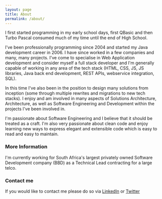```yaml
---
layout: page
title: About
permalink: /about/
---
```


I first started programming in my early school days, first QBasic and then Turbo Pascal consumed much of my time until the end of High School.

I've been professionally programming since 2004 and started my Java development career in 2006. I have since worked in a few companies and many, many projects. I've come to specialise in Web Application development and consider myself a full stack developer and I'm generally capable of working in any area of the tech stack (HTML, CSS, JS, JS libraries, Java back end development, REST APIs, webservice integration, SQL).

In this time I've also been in the position to design many solutions from inception (some through multiple rewrites and migrations to new tech stacks). I enjoy and am involved in many aspects of Solutions Architecture, Architecture, as well as Software Engineering and Development within the projects I've been involved in.

I'm passionate about Software Engineering and I believe that it should be treated as a craft. I'm also very passionate about clean code and enjoy learning new ways to express elegant and extensible code which is easy to read and easy to maintain.

### More Information

I'm currently working for South Africa's largest privately owned Software Development company (BBD) as a Technical Lead contracting for a large telco.

### Contact me

If you would like to contact me please do so via [LinkedIn](https://www.linkedin.com/in/michael-labuschagne-3188297/) or [Twitter](https://twitter.com/kel3vr4)

